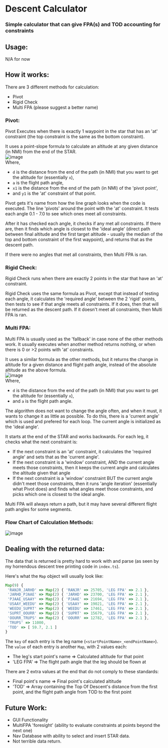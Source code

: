 # Descent Calculator
### Simple calculator that can give FPA(s) and TOD accounting for constraints

## Usage:

N/A for now

## How it works:

There are 3 different methods for calculation:

* Pivot
* Rigid Check
* Multi FPA (please suggest a better name)

### Pivot:
Pivot Executes when there is exactly 1 waypoint in the star that has an 'at' constraint (the top constraint is the same as the bottom constraint).

It uses a point-slope formula to calculate an altitude at any given distance (in NMI) from the end of the STAR.\
![image](https://user-images.githubusercontent.com/93292288/150710306-c7747df4-7de7-4a95-b1d9-18c6f9d3ea26.png)\
Where,
 * `d` is the distance from the end of the path (in NMI) that you want to get the altitude for (essentially `x`),
 * `a` is the flight path angle,
 * `x1` is the distance from the end of the path (in NMI) of the 'pivot point',
 * and `y1` is the 'at' constraint of that point.

Pivot gets it's name from how the line graph looks when the code is executed. The line 'pivots' around the point with the 'at' constraint. It tests each angle 0.1 - 7.0 to see which ones meet all constraints.

After it has checked each angle, it checks if any met all constraints. If there are, then it finds which angle is closest to the 'ideal angle' (direct path between final altitude and the first target altitude - usually the median of the top and bottom constraint of the first waypoint), and returns that as the descent path.

If there were no angles that met all constraints, then Multi FPA is ran.

### Rigid Check:
Rigid Check runs when there are exactly 2 points in the star that have an 'at' constraint.

Rigid Check uses the same formula as Pivot, except that instead of testing each angle, it calculates the 'required angle' between the 2 'rigid' points, then tests to see if that angle meets all constraints. If it does, then that will be returned as the descent path. If it doesn't meet all constraints, then Multi FPA is ran.

### Multi FPA:
Multi FPA is usually used as the 'fallback' in case none of the other methods work. It usually executes when another method returns nothing, or when there is 0 or >2 points with 'at' constraints.

It uses a similar formula as the other methods, but it returns the change in altitude for a given distance and flight path angle, instead of the absolute altitude as the above formula.\
![image](https://user-images.githubusercontent.com/93292288/150712516-d1fab250-23da-45a3-8fe4-e71560c4ec46.png)\
Where,
 * `d` is the distance from the end of the path (in NMI) that you want to get the altitude for (essentially `x`),
 * and `a` is the flight path angle.

The algorithm does not want to change the angle often, and when it must, it wants to change it as little as possible. To do this, there is a 'current angle' which is used and prefered for each loop. The current angle is initialized as the 'ideal angle'.

It starts at the end of the STAR and works backwards. For each leg, it checks what the next constraint is:

 - If the next constraint is an 'at' constraint, it calculates the 'required angle' and sets that as the 'current angle'.
 - If the next constraint is a 'window' constraint, AND the current angle meets those constraints, then it keeps the current angle and calculates the altitude given that angle
 - If the next constraint is a 'window' constraint BUT the current angle didn't meet those constraints, then it runs 'angle iteration' (essentially what Pivot does) and finds what angles meet those constraints, and picks which one is closest to the ideal angle.
 
 Multi FPA will always return a path, but it may have several different flight path angles for some segments.
 
 ### Flow Chart of Calculation Methods:
 ![image](https://user-images.githubusercontent.com/93292288/150719731-27551302-3ca7-4511-96a5-01d7d3597d36.png)

 
 ## Dealing with the returned data:
 The data that is returned is pretty hard to work with and parse (as seen by my horrendous descent tree printing code in `index.ts`).
 
 Here's what the `Map` object will usually look like:
 
 ```ts
 Map(9) {
  'RANJR_JARHD' => Map(2) { 'RANJR' => 25705, 'LEG FPA' => 2.1 },
  'JARHD_PJAAE' => Map(2) { 'JARHD' => 23700, 'LEG FPA' => 2.1 },
  'PJAAE_USAAY' => Map(2) { 'PJAAE' => 21694, 'LEG FPA' => 2.1 },
  'USAAY_WEEDU' => Map(2) { 'USAAY' => 19021, 'LEG FPA' => 2.1 },
  'WEEDU_SUPRT' => Map(2) { 'WEEDU' => 17461, 'LEG FPA' => 2.1 },
  'SUPRT_OOURR' => Map(2) { 'SUPRT' => 15679, 'LEG FPA' => 2.1 },
  'OOURR_TRUPS' => Map(2) { 'OOURR' => 12782, 'LEG FPA' => 2.1 },
  'TRUPS' => 11000,
  'TOD' => [ 59.7, 2.1 ]
}
```

The `key` of each entry is the leg name (`<startPointName>_<endPointName>`).\
The `value` of each entry is another `Map`, with 2 values each:
 * The leg's start point's name => Calculated altitude for that point
 * 'LEG FPA' => The flight path angle that the leg should be flown at

There are 2 extra values at the end that do not comply to these standards:

 * Final point's name => Final point's calculated altitude
 * 'TOD' => Array containing the Top Of Descent's distance from the first point, and the flight path angle from TOD to the first point

## Future Work:
 * GUI Functionality
 * MultiFPA 'foresight' (ability to evaluate constraints at points beyond the next one)
 * Nav Database with ability to select and insert STAR data.
 * Not terrible data return.
 
